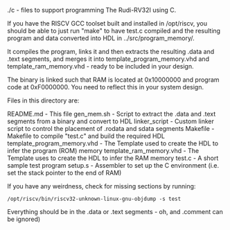 ./c - files to support programming The Rudi-RV32I using C.

If you have the RISCV GCC toolset built and installed in /opt/riscv, you should be able to just run "make" to have test.c compiled and the resulting program and data converted into HDL in ../src/program_memory/.

It compiles the program, links it and then extracts the resulting .data and .text segments, and merges it into template_program_memory.vhd and template_ram_memory.vhd - ready to be included in your design.

The binary is linked such that RAM is located at 0x10000000 and program code at 0xF0000000. You need to reflect this in your system design.

Files in this directory are:

README.md                    - This file
gen_mem.sh                   - Script to extract the .data and .text segments from a binary and convert to HDL
linker_script                - Custom linker script to control the placement of .rodata and sdata segments
Makefile                     - Makefile to compile "test.c" and build the required HDL
template_program_memory.vhd  - The Template used to create the HDL to infer the program (ROM) memory
template_ram_memory.vhd      - The Template uses to create the HDL to infer the RAM memory
test.c                       - A short sample test program
setup.s                      - Assembler to set up the C environment (i.e. set the stack pointer to the end of RAM)

If you have any weirdness, check for missing sections by running:

    /opt/riscv/bin/riscv32-unknown-linux-gnu-objdump -s test

Everything should be in the .data or .text segments - oh, and .comment can be ignored)
